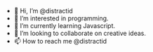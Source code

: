 - 👋 Hi, I’m @distractid
- 👀 I’m interested in programming.
- 🌱 I’m currently learning Javascript.
- 💞️ I’m looking to collaborate on creative ideas.
- 📫 How to reach me @distractid

<!---
distractid/distractid is a ✨ special ✨ repository because its `README.md` (this file) appears on your GitHub profile.
You can click the Preview link to take a look at your changes.
--->
